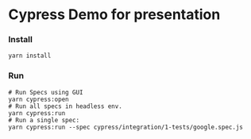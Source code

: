 # Cypress Demo for presentation

### Install
```
yarn install
```

### Run
```
# Run Specs using GUI
yarn cypress:open
# Run all specs in headless env.
yarn cypress:run
# Run a single spec:
yarn cypress:run --spec cypress/integration/1-tests/google.spec.js
```
